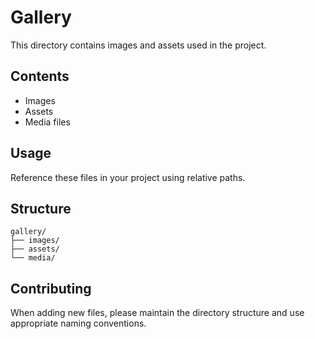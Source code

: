 # Gallery

This directory contains images and assets used in the project.

## Contents

- Images
- Assets
- Media files

## Usage

Reference these files in your project using relative paths.

## Structure

```
gallery/
├── images/
├── assets/
└── media/
```

## Contributing

When adding new files, please maintain the directory structure and use appropriate naming conventions.